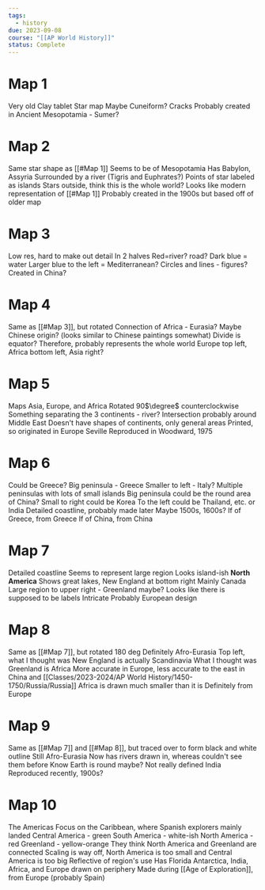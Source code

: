 ```yaml
---
tags:
  - history
due: 2023-09-08
course: "[[AP World History]]"
status: Complete
---
```

# Map 1
Very old
Clay tablet
Star map
Maybe Cuneiform?
Cracks
Probably created in Ancient Mesopotamia - Sumer?
# Map 2
Same star shape as [[#Map 1]]
Seems to be of Mesopotamia
Has Babylon, Assyria
Surrounded by a river (Tigris and Euphrates?)
Points of star labeled as islands
Stars outside, think this is the whole world?
Looks like modern representation of [[#Map 1]]
Probably created in the 1900s but based off of older map
# Map 3
Low res, hard to make out detail
In 2 halves
Red=river? road?
Dark blue = water
Larger blue to the left = Mediterranean?
Circles and lines - figures?
Created in China?
# Map 4
Same as [[#Map 3]], but rotated
Connection of Africa - Eurasia?
Maybe Chinese origin? (looks similar to Chinese paintings somewhat)
Divide is equator?
Therefore, probably represents the whole world 
Europe top left, Africa bottom left, Asia right?
# Map 5
Maps Asia, Europe, and Africa
Rotated 90$\degree$ counterclockwise
Something separating the 3 continents - river?
Intersection probably around Middle East
Doesn't have shapes of continents, only general areas
Printed, so originated in Europe
Seville
Reproduced in Woodward, 1975
# Map 6
Could be Greece?
Big peninsula - Greece
Smaller to left - Italy?
Multiple peninsulas with lots of small islands
Big peninsula could be the round area of China?
Small to right could be Korea
To the left could be Thailand, etc. or India
Detailed coastline, probably made later
Maybe 1500s, 1600s?
If of Greece, from Greece
If of China, from China
# Map 7
Detailed coastline
Seems to represent large region
Looks island-ish
**North America**
Shows great lakes, New England at bottom right
Mainly Canada
Large region to upper right - Greenland maybe?
Looks like there is supposed to be labels
Intricate
Probably European design
# Map 8
Same as [[#Map 7]], but rotated 180 deg
Definitely Afro-Eurasia
Top left, what I thought was New England is actually Scandinavia
What I thought was Greenland is Africa
More accurate in Europe, less accurate to the east in China and [[Classes/2023-2024/AP World History/1450-1750/Russia/Russia]]
Africa is drawn much smaller than it is
Definitely from Europe
# Map 9
Same as [[#Map 7]] and [[#Map 8]], but traced over to form black and white outline
Still Afro-Eurasia
Now has rivers drawn in, whereas couldn't see them before
Know Earth is round maybe?
Not really defined India
Reproduced recently, 1900s?
# Map 10
The Americas
Focus on the Caribbean, where Spanish explorers mainly landed
Central America - green
South America - white-ish
North America - red
Greenland - yellow-orange
They think North America and Greenland are connected
Scaling is way off, North America is too small and Central America is too big
Reflective of region's use
Has Florida
Antarctica, India, Africa, and Europe drawn on periphery
Made during [[Age of Exploration]],  from Europe (probably Spain)